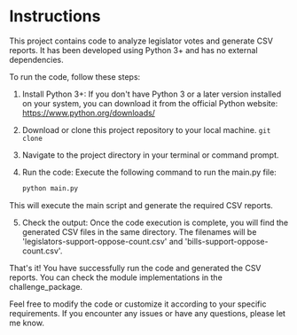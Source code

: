 # Instructions

This project contains code to analyze legislator votes and generate CSV reports. It has been developed using Python 3+ and has no external dependencies.

To run the code, follow these steps:

1. Install Python 3+: If you don't have Python 3 or a later version installed on your system, you can download it from the official Python website: https://www.python.org/downloads/
2. Download or clone this project repository to your local machine. `git clone `
3. Navigate to the project directory in your terminal or command prompt.
4. Run the code: Execute the following command to run the main.py file:

   ```bash
   python main.py
   ```

This will execute the main script and generate the required CSV reports.

5. Check the output: Once the code execution is complete, you will find the generated CSV files in the same directory. The filenames will be 'legislators-support-oppose-count.csv' and 'bills-support-oppose-count.csv'.

That's it! You have successfully run the code and generated the CSV reports. You can check the module implementations in the challenge_package.

Feel free to modify the code or customize it according to your specific requirements. If you encounter any issues or have any questions, please let me know.
